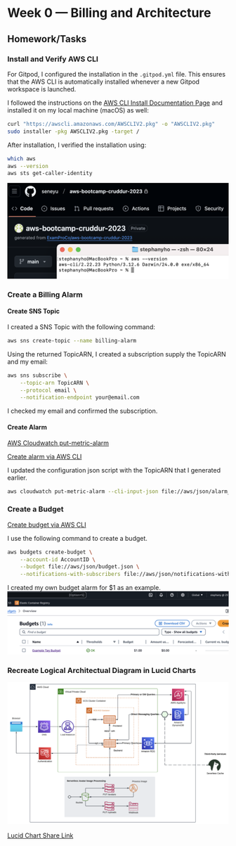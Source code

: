 # Week 0 — Billing and Architecture

## Homework/Tasks

### Install and Verify AWS CLI

For Gitpod, I configured the installation in the `.gitpod.yml` file. This ensures that the AWS CLI is automatically installed whenever a new Gitpod workspace is launched.

I followed the instructions on the [AWS CLI Install Documentation Page](https://docs.aws.amazon.com/cli/latest/userguide/getting-started-install.html) and installed it on my local machine (macOS) as well:

```bash
curl "https://awscli.amazonaws.com/AWSCLIV2.pkg" -o "AWSCLIV2.pkg"
sudo installer -pkg AWSCLIV2.pkg -target /
```

After installation, I verified the installation using:

```bash
which aws
aws --version
aws sts get-caller-identity
```

![Proof of Working AWS CLI](assets/week-0-proof-of-aws-cli.png)

### Create a Billing Alarm

#### Create SNS Topic

I created a SNS Topic with the following command:

```bash
aws sns create-topic --name billing-alarm
```

Using the returned TopicARN, I created a subscription supply the TopicARN and my email:

```bash
aws sns subscribe \
    --topic-arn TopicARN \
    --protocol email \
    --notification-endpoint your@email.com
```

I checked my email and confirmed the subscription.

#### Create Alarm

[AWS Cloudwatch put-metric-alarm](https://docs.aws.amazon.com/cli/latest/reference/cloudwatch/put-metric-alarm.html#examples)

[Create alarm via AWS CLI](https://repost.aws/knowledge-center/cloudwatch-estimatedcharges-alarm)

I updated the configuration json script with the TopicARN that I generated earlier.

```bash
aws cloudwatch put-metric-alarm --cli-input-json file://aws/json/alarm_config.json
```

### Create a Budget

[Create budget via AWS CLI](https://docs.aws.amazon.com/cli/latest/reference/budgets/create-budget.html)

I use the following command to create a budget.

```bash
aws budgets create-budget \
    --account-id AccountID \
    --budget file://aws/json/budget.json \
    --notifications-with-subscribers file://aws/json/notifications-with-subscribers.json
```

I created my own budget alarm for $1 as an example.
![Image of the Budget Alarm](assets/week-0-budget-alarm.png)

### Recreate Logical Architectual Diagram in Lucid Charts

![Cruddur Logical Architectual Diagram](assets/week-0-architecture-recreation-diagram.png)

[Lucid Chart Share Link](https://lucid.app/lucidchart/6a65cb83-2bb5-4072-8e29-74da691a8377/edit?viewport_loc=-1508%2C-187%2C1962%2C1148%2C0_0&invitationId=inv_3fcba3a6-4b10-4e70-aae0-4af36e604731)
